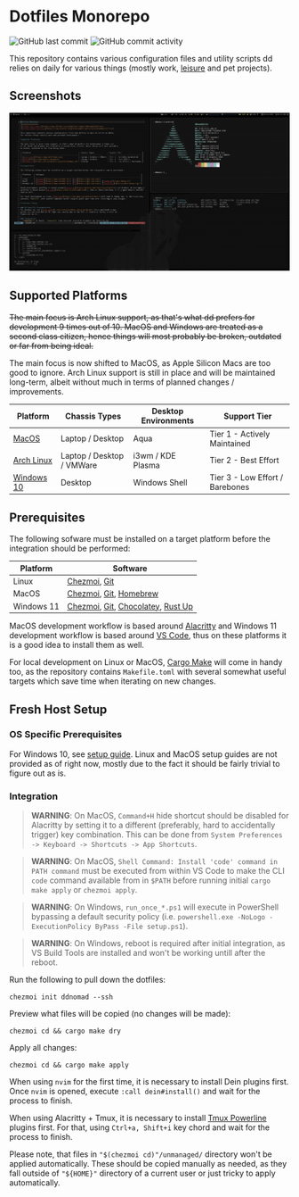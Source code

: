 Dotfiles Monorepo
=================
![GitHub last commit](https://img.shields.io/github/last-commit/ddnomad/dotfiles)
![GitHub commit activity](https://img.shields.io/github/commit-activity/w/ddnomad/dotfiles)

This repository contains various configuration files and utility scripts dd relies on daily for various things (mostly work, [leisure](https://raw.githubusercontent.com/ddnomad/dotfiles/main/.github/leisure.jpg) and pet projects).

Screenshots
-----------
![Arch Laptop Screenshot](./.github/arch_screenshot.png)

Supported Platforms
-------------------
~~The main focus is Arch Linux support, as that's what dd prefers for development 9 times out of 10. MacOS and Windows are treated as a second class citizen, hence things will most probably be broken, outdated or far from being ideal.~~

The main focus is now shifted to MacOS, as Apple Silicon Macs are too good to ignore. Arch Linux support is still in place and will be maintained long-term, albeit without much in terms of planned changes / improvements.

| Platform                                               | Chassis Types             | Desktop Environments | Support Tier                    |
| ------------------------------------------------------ | ------------------------- | -------------------- | ------------------------------- |
| [MacOS](https://www.apple.com/macos)                   | Laptop / Desktop          | Aqua                 | Tier 1 - Actively Maintained    |
| [Arch Linux](https://www.archlinux.org)                | Laptop / Desktop / VMWare | i3wm / KDE Plasma    | Tier 2 - Best Effort            |
| [Windows 10](https://en.wikipedia.org/wiki/Windows_10) | Desktop                   | Windows Shell        | Tier 3 - Low Effort / Barebones |

Prerequisites
-------------
The following sofware must be installed on a target platform before the integration should be performed:

| Platform   | Software                                                                                                                              |
| ---------- | ------------------------------------------------------------------------------------------------------------------------------------- |
| Linux      | [Chezmoi](https://www.chezmoi.io/), [Git](https://git-scm.com/)                                                                       |
| MacOS      | [Chezmoi](https://www.chezmoi.io/), [Git](https://git-scm.com/), [Homebrew](https://brew.sh)                                          |
| Windows 11 | [Chezmoi](https://www.chezmoi.io/), [Git](https://git-scm.com/), [Chocolatey](https://chocolatey.org/), [Rust Up](https://rustup.rs/) |

MacOS development workflow is based around [Alacritty](https://github.com/alacritty/alacritty) and Windows 11 development workflow is based around [VS Code](https://code.visualstudio.com/), thus on these platforms it is a good idea to install them as well.

For local development on Linux or MacOS, [Cargo Make](https://sagiegurari.github.io/cargo-make) will come in handy too, as the repository contains `Makefile.toml` with several somewhat useful targets which save time when iterating on new changes.

Fresh Host Setup
----------------
### OS Specific Prerequisites
For Windows 10, see [setup guide](./docs/setup/windows_setup_guide.md). Linux and MacOS setup guides are not provided as of right now, mostly due to the fact it should be fairly trivial to figure out as is.

### Integration
> **WARNING**: On MacOS, `Command+H` hide shortcut should be disabled for Alacritty by setting it to a different (preferably, hard to accidentally trigger) key combination. This can be done from `System Preferences -> Keyboard -> Shortcuts -> App Shortcuts`.

> **WARNING**: On MacOS, `Shell Command: Install 'code' command in PATH command` must be executed from within VS Code to make the CLI `code` command available from in `$PATH` before running initial `cargo make apply` or `chezmoi apply`.

> **WARNING**: On Windows, `run_once_*.ps1` will execute in PowerShell bypassing a default security policy (i.e. `powershell.exe -NoLogo -ExecutionPolicy ByPass -File setup.ps1`).

> **WARNING**: On Windows, reboot is required after initial integration, as VS Build Tools are installed and won't be working untill after the reboot.

Run the following to pull down the dotfiles: 
```
chezmoi init ddnomad --ssh
```

Preview what files will be copied (no changes will be made):
```
chezmoi cd && cargo make dry
```

Apply all changes:
```
chezmoi cd && cargo make apply
```

When using `nvim` for the first time, it is necessary to install Dein plugins first. Once `nvim` is opened, execute `:call dein#install()` and wait for the process to finish.

When using Alacritty + Tmux, it is necessary to install [Tmux Powerline](https://github.com/erikw/tmux-powerline) plugins first. For that, using `Ctrl+a, Shift+i` key chord and wait for the process to finish.

Please note, that files in `"$(chezmoi cd)"/unmanaged/` directory won't be applied automatically. These should be copied manually as needed, as they fall outside of `"${HOME}"` directory of a current user or just tricky to apply automatically.

